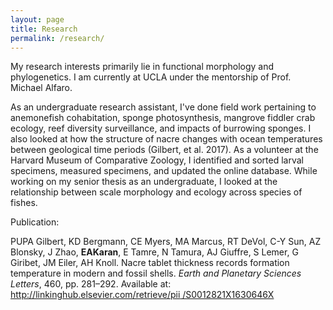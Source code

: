 ```yaml
---
layout: page
title: Research
permalink: /research/
---
```


My research interests primarily lie in functional morphology and phylogenetics. I am currently at UCLA 
under the mentorship of Prof. Michael Alfaro. 

As an undergraduate research assistant, I've done field work pertaining to anemonefish cohabitation, 
sponge photosynthesis, mangrove fiddler crab ecology, reef diversity surveillance, and impacts of burrowing 
sponges. I also looked at how the structure of nacre changes with ocean temperatures between geological 
time periods (Gilbert, et al. 2017). As a volunteer at the Harvard Museum of Comparative Zoology, I
identified and sorted larval specimens, measured specimens, and updated the online database. While working 
on my senior thesis as an undergraduate, I looked at the relationship between scale morphology and ecology 
across species of fishes. 


Publication:

PUPA Gilbert, KD Bergmann, CE Myers, MA Marcus, RT DeVol, C-Y Sun, AZ Blonsky, J Zhao, **EAKaran**, 
E Tamre, N Tamura, AJ Giuffre, S Lemer, G Giribet, JM Eiler, AH Knoll. Nacre tablet thickness records formation temperature in modern and fossil shells. *Earth and Planetary
Sciences Letters*, 460, pp. 281–292. Available at: [http://linkinghub.elsevier.com/retrieve/pii
/S0012821X1630646X](http://linkinghub.elsevier.com/retrieve/pii/S0012821X1630646X)
